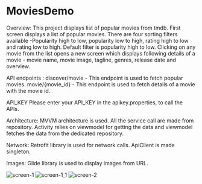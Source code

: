 # MoviesDemo
Overview:
This project displays list of popular movies from tmdb. First screen displays a list of popular movies. There are four sorting filters available -Popularity high to low, popularity low to high, rating high to low and rating low to high. Default filter is popularity high to low. 
Clicking on any movie from the list opens a new screen which displays following details of a movie - movie name, movie image, tagline, genres, release date and overview. 

API endpoints :
discover/movie - This endpoint is used to fetch popular movies.
movie/{movie_id} - This endpoint is used to fetch details of a movie with the movie id.

API_KEY
Please enter your API_KEY in the apikey.properties, to call the APIs.

Architecture:
MVVM architecture is used. All the service call are made from repository. Activity relies on viewmodel for getting the data and viewmodel fetches the data from the dedicated repository. 

Network:
Retrofit library is used for network calls. ApiClient is made singleton.

Images:
Glide library is used to display images from URL.


![screen-1](https://user-images.githubusercontent.com/118042729/201466552-d70a4026-f97c-4e09-9e77-a45cc15a2e4d.jpeg)
![screen-1_1](https://user-images.githubusercontent.com/118042729/201466562-f855b9eb-d1d0-448d-ad04-4175aceaa898.jpeg)
![screen-2](https://user-images.githubusercontent.com/118042729/201466568-68d8cdf3-a4c6-49dc-9f89-ec9fb4048a4e.jpeg)
